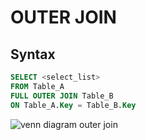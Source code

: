 # OUTER JOIN

## Syntax

```sql
SELECT <select_list>
FROM Table_A
FULL OUTER JOIN Table_B
ON Table_A.Key = Table_B.Key
```

![venn diagram outer join](https://modernways.be/myap/it/image/sql/venn%20diagram%20outer%20join.png)
